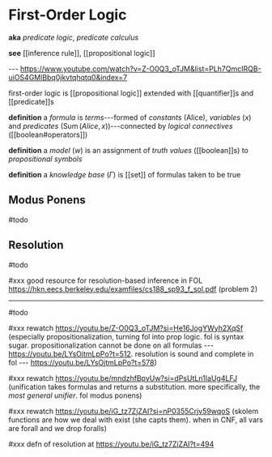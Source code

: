 # First-Order Logic

**aka** _predicate logic_, _predicate calculus_

**see** [[inference rule]], [[propositional logic]]

--- <https://www.youtube.com/watch?v=Z-O0Q3_oTJM&list=PLh7QmcIRQB-uiOS4GMlBbq0jkvtqhqtq0&index=7>

first-order logic is [[propositional logic]] extended with [[quantifier]]s and [[predicate]]s

**definition** a _formula_ is _terms_---formed of _constants_ ($\mathrm{Alice}$), _variables_ ($x$) and _predicates_ ($\operatorname{Sum}(Alice, x)$)---connected by _logical connectives_ ([[boolean#operators]])

**definition** a _model_ ($w$) is an assignment of _truth values_ ([[boolean]]s) to _propositional symbols_

**definition** a _knowledge base_ ($\Gamma$) is [[set]] of formulas taken to be true

## Modus Ponens

#todo

## Resolution

#todo

#xxx good resource for resolution-based inference in FOL <https://hkn.eecs.berkeley.edu/examfiles/cs188_sp93_f_sol.pdf> (problem 2)

---

#todo

#xxx rewatch <https://youtu.be/Z-O0Q3_oTJM?si=He16JogYWyh2XqSf> (especially propositionalization, turning fol into prop logic. fol is syntax sugar. propositionalization cannot be done on all formulas --- <https://youtu.be/LYsOjtmLpPo?t=512>. resolution is sound and complete in fol --- <https://youtu.be/LYsOjtmLpPo?t=578>)

#xxx rewatch <https://youtu.be/mndzhfBpyUw?si=dPsUtLn1IaUg4LFJ> (unification takes formulas and returns a substitution. more specifically, the _most general unifier_. fol modus ponens)

#xxx rewatch <https://youtu.be/iG_tz7ZjZAI?si=nP0355Crjv59wqoS> (skolem functions are how we deal with exist (she capts them). when in CNF, all vars are forall and we drop foralls)

#xxx defn of resolution at <https://youtu.be/iG_tz7ZjZAI?t=494>
